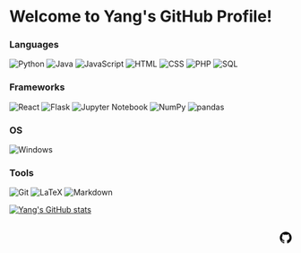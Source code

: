 # Welcome to Yang's GitHub Profile!

### Languages

<img height="20" alt="Python" src="https://img.shields.io/badge/-Python-013243?logo=python&style=flat"></img>
<img height="20" alt="Java" src="https://img.shields.io/badge/-Java-F89917?logo=OpenJDK&style=flat"></img>
<img height="20" alt="JavaScript" src="https://img.shields.io/badge/-JavaScript-D4B830?logo=javascript&style=flat=https://github.com/WilliamMercado/DECO3801_The_R6"></img>
<img height="20" alt="HTML" src="https://img.shields.io/badge/-HTML-white?logo=html5&style=flat"></img>
<img height="20" alt="CSS" src="https://img.shields.io/badge/-CSS-006BC0?logo=CSS&style=flat"></img>
<img height="20" alt="PHP" src="https://img.shields.io/badge/-PHP-8E93D6?logo=PHP&style=flat"></img>
<img height="20" alt="SQL" src="https://img.shields.io/badge/-SQL-D71F00?logo=mysql&style=flat"></img>

### Frameworks

<img height="20" alt="React" src="https://img.shields.io/badge/-React-087A9F?logo=React&style=flat"></img>
<img height="20" alt="Flask" src="https://img.shields.io/badge/-Flask-000000?logo=Flask&style=flat"></img>
<img height="20" alt="Jupyter Notebook" src="https://img.shields.io/badge/-Jupyter Notebook-whitesmoke?logo=Jupyter&style=flat"></img>
<img height="20" alt="NumPy" src="https://img.shields.io/badge/-NumPy-F7CE43?logo=NumPy&style=flat"></img>
<img height="20" alt="pandas" src="https://img.shields.io/badge/-pandas-150458?logo=pandas&style=flat"></img>

### OS

<img height="20" alt="Windows" src="https://img.shields.io/badge/-Windows-informational?logo=gitforwindows&style=flat"></img>

### Tools

<img height="20" alt="Git" src="https://img.shields.io/badge/-Git-white?logo=Git&style=flat"></img>
<img height="20" alt="LaTeX" src="https://img.shields.io/badge/-LaTeX-008080?logo=LaTeX&style=flat"></img>
<img height="20" alt="Markdown" src="https://img.shields.io/badge/-Markdown-000000?logo=Markdown&style=flat"></img>


[![Yang's GitHub stats](https://github-readme-stats.vercel.app/api?username=yxiao66666)](https://github.com/anuraghazra/github-readme-stats)
<!--<img align="center" src="https://github-readme-stats.vercel.app/api/top-langs/?username=yxiao66666&layout=compact&theme=buefy&hide_border=true" /></a> -->

<br />

<a href="https://github.com/yxiao66666">
  <img align="right" alt="Yang's GitHub Page" width="21px" src="images/github_logo.svg" />
</a>
